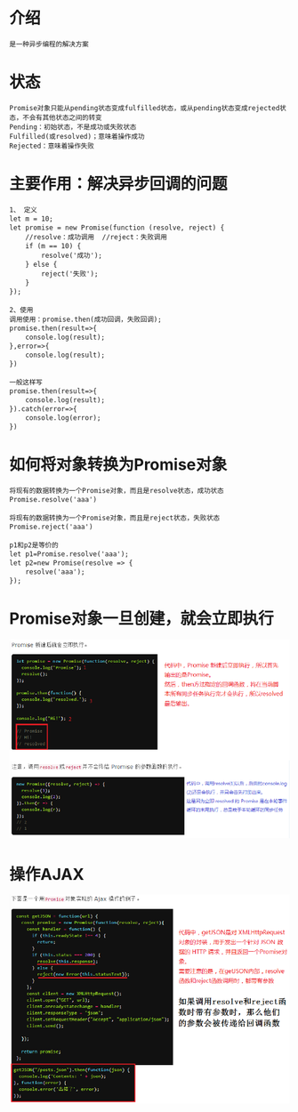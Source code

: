 # 介绍
    是一种异步编程的解决方案
# 状态
    Promise对象只能从pending状态变成fulfilled状态，或从pending状态变成rejected状态，不会有其他状态之间的转变
    Pending：初始状态，不是成功或失败状态
    Fulfilled(或resolved)；意味着操作成功
    Rejected：意味着操作失败
# 主要作用：解决异步回调的问题
    1、 定义
    let m = 10;
    let promise = new Promise(function (resolve, reject) {
        //resolve：成功调用  //reject：失败调用
        if (m == 10) {
            resolve('成功');
        } else {
            reject('失败');
        }
    });
    
    2、使用
    调用使用：promise.then(成功回调，失败回调);
    promise.then(result=>{
        console.log(result);
    },error=>{
        console.log(result);
    })
    
    一般这样写
    promise.then(result=>{
        console.log(result);
    }).catch(error=>{
        console.log(error);
    })

# 如何将对象转换为Promise对象
    将现有的数据转换为一个Promise对象，而且是resolve状态，成功状态
    Promise.resolve('aaa')
    
    将现有的数据转换为一个Promise对象，而且是reject状态，失败状态
    Promise.reject('aaa')
    
    p1和p2是等价的
    let p1=Promise.resolve('aaa');
    let p2=new Promise(resolve => {
        resolve('aaa');
    });

# Promise对象一旦创建，就会立即执行
![](1.png)    

# 操作AJAX
![](操作AJAX.png)